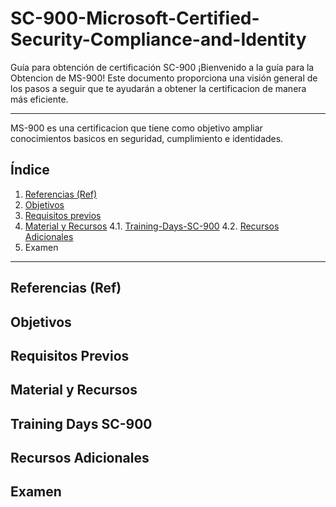 # SC-900-Microsoft-Certified-Security-Compliance-and-Identity
Guía para obtención de certificación SC-900
¡Bienvenido a la guía para la Obtencion de MS-900! Este documento proporciona una visión general de los pasos a seguir que te ayudarán a obtener la certificacion de manera más eficiente.

---

MS-900 es una certificacion que tiene como objetivo ampliar conocimientos basicos en seguridad, cumplimiento e identidades.

## Índice

1. [Referencias (Ref)](#referencias-ref)
2. [Objetivos](#objetivos)
3. [Requisitos previos](#requisitos)
4. [Material y Recursos](#material-recursos)
  4.1. [Training-Days-SC-900](#trainingdays)
  4.2. [Recursos Adicionales](#recursos-adicionales)
5. Examen


---

## Referencias (Ref)

## Objetivos 

## Requisitos Previos 

## Material y Recursos
## Training Days SC-900
## Recursos Adicionales

## Examen
